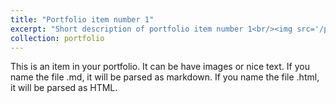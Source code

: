 ```yaml
---
title: "Portfolio item number 1"
excerpt: "Short description of portfolio item number 1<br/><img src='/photo/2019-P05739.jpg'>"
collection: portfolio
---
```


This is an item in your portfolio. It can be have images or nice text. If you name the file .md, it will be parsed as markdown. If you name the file .html, it will be parsed as HTML. 

